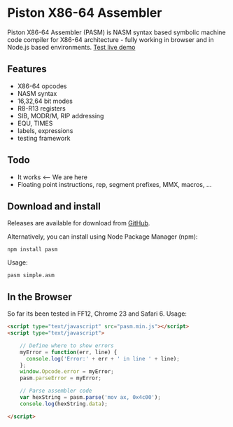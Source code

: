 # Piston X86-64 Assembler

Piston X86-64 Assembler (PASM) is NASM syntax based symbolic machine code compiler for X86-64 architecture - fully working in browser and in Node.js based environments. [Test live demo](http://pasm.pis.to#test)

## Features

* X86-64 opcodes
* NASM syntax
* 16,32,64 bit modes
* R8-R13 registers
* SIB, MODR/M, RIP addressing
* EQU, TIMES
* labels, expressions
* testing framework

## Todo

* It works          <-- We are here
* Floating point instructions, rep, segment prefixes, MMX, macros, ...

## Download and install

Releases are available for download from 
[GitHub](http://github.com/tpisto/pasm/archive/master.zip).

Alternatively, you can install using Node Package Manager (npm):

    npm install pasm

Usage:
    
    pasm simple.asm


## In the Browser

So far its been tested in FF12, Chrome 23 and Safari 6. Usage:

```html
<script type="text/javascript" src="pasm.min.js"></script>
<script type="text/javascript">

    // Define where to show errors
    myError = function(err, line) {
      console.log('Error:' + err + ' in line ' + line);
    };
    window.Opcode.error = myError;
    pasm.parseError = myError;

    // Parse assembler code
    var hexString = pasm.parse('mov ax, 0x4c00');
    console.log(hexString.data);

</script>
```

